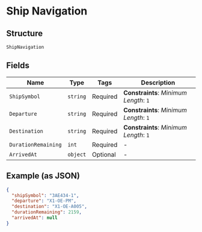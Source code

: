 
# Ship Navigation

## Structure

`ShipNavigation`

## Fields

| Name | Type | Tags | Description |
|  --- | --- | --- | --- |
| `ShipSymbol` | `string` | Required | **Constraints**: *Minimum Length*: `1` |
| `Departure` | `string` | Required | **Constraints**: *Minimum Length*: `1` |
| `Destination` | `string` | Required | **Constraints**: *Minimum Length*: `1` |
| `DurationRemaining` | `int` | Required | - |
| `ArrivedAt` | `object` | Optional | - |

## Example (as JSON)

```json
{
  "shipSymbol": "3AE434-1",
  "departure": "X1-OE-PM",
  "destination": "X1-OE-A005",
  "durationRemaining": 2159,
  "arrivedAt": null
}
```


